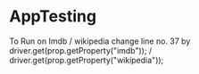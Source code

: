 # AppTesting
To Run on Imdb / wikipedia change line no. 37 by 
driver.get(prop.getProperty("imdb")); / driver.get(prop.getProperty("wikipedia"));

